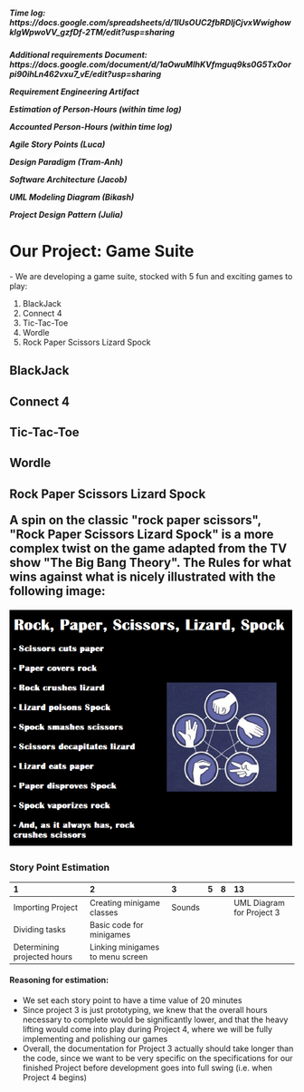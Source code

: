 <h5>Time log: https://docs.google.com/spreadsheets/d/1lUsOUC2fbRDljCjvxWwighowklgWpwoVV_gzfDf-2TM/edit?usp=sharing
<h5>Additional requirements Document: https://docs.google.com/document/d/1aOwuMlhKVfmguq9ks0G5TxOorpi90ihLn462vxu7_vE/edit?usp=sharing

Requirement Engineering Artifact

Estimation of Person-Hours (within time log)

Accounted Person-Hours (within time log)

Agile Story Points (Luca)

Design Paradigm (Tram-Anh)

Software Architecture (Jacob)

UML Modeling Diagram (Bikash)

Project Design Pattern (Julia)

<h1> Our Project: Game Suite </h2>
<p>- We are developing a game suite, stocked with 5 fun and exciting games to play:</P>
<ol>
    <li>BlackJack</li>
    <li>Connect 4</li>
    <li>Tic-Tac-Toe</li>
    <li>Wordle</li>
    <li>Rock Paper Scissors Lizard Spock</li>
</ol>

<h2>BlackJack

<h2>Connect 4

<h2>Tic-Tac-Toe

<h2>Wordle

<h2>Rock Paper Scissors Lizard Spock
    <p>A spin on the classic "rock paper scissors", "Rock Paper Scissors Lizard Spock" is a more complex twist on the game adapted from the TV show "The Big Bang Theory". The Rules for what wins against what is nicely illustrated with the following image:<p>
<img src="RPSLS_rules.png" alt="Rules for Rock Paper Scissors Lizard Spock" width="500"/>

### Story Point Estimation

| 1 | 2 | 3 | 5 | 8 | 13 | 
| :-- | :-- | :-- | :-- | :-- | :-- | 
|Importing Project|Creating minigame classes |Sounds|||UML Diagram for Project 3|
|Dividing tasks|Basic code for minigames|||||
|Determining projected hours|Linking minigames to menu screen||||

#### Reasoning for estimation:
- We set each story point to have a time value of 20 minutes
- Since project 3 is just prototyping, we knew that the overall hours necessary to complete would be significantly lower, and that the heavy lifting would come into play during Project 4, where we will be fully implementing and polishing our games
- Overall, the documentation for Project 3 actually should take longer than the code, since we want to be very specific on the specifications for our finished Project before development goes into full swing (i.e. when Project 4 begins)
